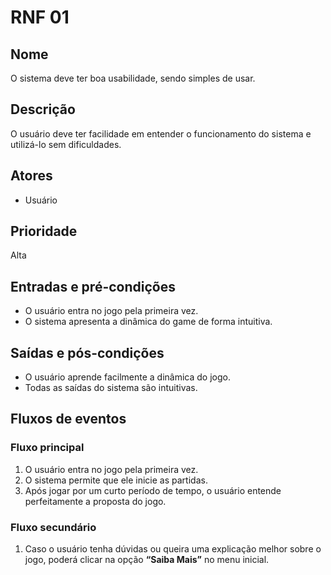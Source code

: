 # RNF 01

## Nome
O sistema deve ter boa usabilidade, sendo simples de usar.

## Descrição
O usuário deve ter facilidade em entender o funcionamento do sistema e utilizá-lo sem dificuldades.

## Atores
* Usuário

## Prioridade
Alta

## Entradas e pré-condições
* O usuário entra no jogo pela primeira vez.  
* O sistema apresenta a dinâmica do game de forma intuitiva.

## Saídas e pós-condições
* O usuário aprende facilmente a dinâmica do jogo.  
* Todas as saídas do sistema são intuitivas.

## Fluxos de eventos

### Fluxo principal
1. O usuário entra no jogo pela primeira vez.  
2. O sistema permite que ele inicie as partidas.  
3. Após jogar por um curto período de tempo, o usuário entende perfeitamente a proposta do jogo.  

### Fluxo secundário
1. Caso o usuário tenha dúvidas ou queira uma explicação melhor sobre o jogo, poderá clicar na opção **“Saiba Mais”** no menu inicial.
